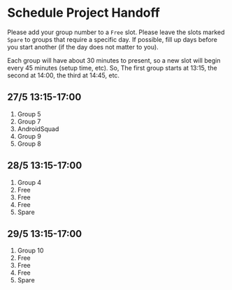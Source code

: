 # Schedule Project Handoff

Please add your group number to a `Free` slot. Please leave the slots marked `Spare` to groups that require a specific day. If possible, fill up days before you start another (if the day does not matter to you).

Each group will have about 30 minutes to present, so a new slot will begin every 45 minutes (setup time, etc). So, The first group starts at 13:15, the second at 14:00, the third at 14:45, etc.

## 27/5 13:15-17:00

1. Group 5
2. Group 7
3. AndroidSquad
4. Group 9
5. Group 8

## 28/5 13:15-17:00

1. Group 4
2. Free
3. Free
4. Free
5. Spare

## 29/5 13:15-17:00

1. Group 10
2. Free
3. Free
4. Free
5. Spare
